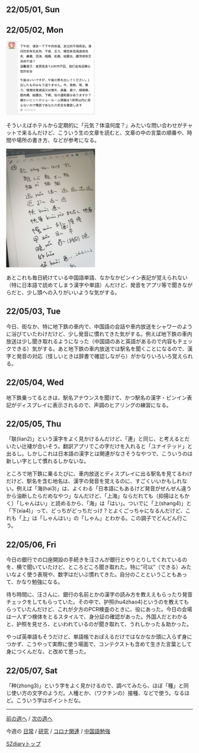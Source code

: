 ## 22/05/01, Sun


## 22/05/02, Mon

<img src="https://github.com/akita11/SZdiary/blob/main/diary/photo/2022-05-02_13.11.04.png" width="240px">

そういえばホテルから定期的に「元気？体温何度？」みたいな問い合わせがチャットで来るんだけど、こういう生の文章を読むと、文章の中の言葉の順番や、時間や場所の書き方、などが参考になる。

<img src="https://github.com/akita11/SZdiary/blob/main/diary/photo/2022-05-02_13.22.34.jpg" width="240px">

あとこれも毎日続けている中国語単語、なかなかピンイン表記が覚えられない（特に日本語で読めてしまう漢字や単語）んだけど、発音をアプリ等で聞きながらだと、少し頭への入りがいいような気がする。


## 22/05/03, Tue

今日、街なか、特に地下鉄の車内で、中国語の会話や車内放送をシャワーのように浴びていたわけだけど、少し発音に慣れてきた気がする。例えば地下鉄の車内放送は少し聞き取れるようになった（中国語のあと英語があるので内容もチェックできる）気がする。あと地下鉄の車内放送では駅名を聞くことになるので、漢字と発音の対応（怪しいときは辞書で確認しながら）がかなりいろいろ覚えられる。


## 22/05/04, Wed

地下鉄乗ってるときは、駅名アナウンスを聞けて、かつ駅名の漢字・ピンイン表記がディスプレイに表示されるので、声調のヒアリングの練習になる。


## 22/05/05, Thu

「联(lian2)」という漢字をよく見かけるんだけど、「連」と同じ、と考えるとだいたい辻褄が合いそう。翻訳アプリでこの字だけを入れると「ユナイテッド」と出るし。しかしこれは日本語の漢字とは関連がなさそうなやつで、こういうのは新しい字として慣れるしかないな。

ところで地下鉄に乗るたびに、車内放送とディスプレイに出る駅名を見てるわけだけど、駅名を含む地名は、漢字の発音を覚えるのに、すごくいいかもしれない。例えば「海(hai3)」は、よくわる「日本語にもあるけど発音がぜんぜん違うから油断したらだめなやつ」なんだけど、「上海」ならだれても（抑揚はともかく）「しゃんはい」と読めるから、「海」は「はい」。ついでに「上(shang4)」と「下(xia4)」って、どっちがどっちだっけ？とよくごっちゃになるんだけど、これも「上」は「しゃんはい」の「しゃん」とわかる。この調子でどんどん行こう。


## 22/05/06, Fri

今日の銀行での口座開設の手続きを汪さんが銀行とやりとりしてくれているのを、横で聞いていたけど、ところどころ聞き取れた。特に”可以”（できる）みたいなよく使う表現や、数字はだいぶ慣れてきた。自分のことということもあって、かなり勉強になる。

待ち時間に、汪さんに、銀行の名前とかの漢字の読み方を教ええもらったり発音チェックをしてもらっていた。その中で、护照(hu4zhao4)というのを教えてもらっていたんだけど、これが夕方のPCR検査のときに、役にあった。今日の会場は一人ずつ検体をとるスタイルで、身分証の確認があった。外国人だとわかると、护照を見せろ、といわれているのが聞き取れて、うれしかった＆助かった。

やっぱ英単語もそうだけど、単語帳でおぼえるだけではなかなか頭に入らず身につかず、こうやって実際に使う場面で、コンテクストも含めて生きた言葉として身につくんだな、と改めて思った。


## 22/05/07, Sat

「种(zhong3)」という字をよく見かけるので、調べてみたら、ほぼ「種」と同じ使い方の文字のようだ。人種とか、（ワクチンの）接種、などで使う。なるほど。こういう字はポイントだな。


***

[前の週へ](2204-5.md) /
[次の週へ](2205-2.md)

今週の
[日常](../diary/2205-1.md) /
[研究](../research/2205-1.md) /
[コロナ関連](../covid19/2205-1.md) / 
[中国語勉強](../chinese/2205-1.md)

[SZdiaryトップ](../../README.md)
